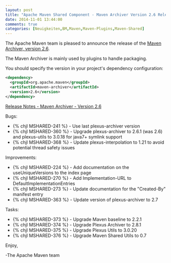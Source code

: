 ```yaml
---
layout: post
title: "Apache Maven Shared Component - Maven Archiver Version 2.6 Released"
date: 2014-11-01 13:44:00
comments: true
categories: [Neuigkeiten,BM,Maven,Maven-Plugins,Maven-Shared]
---
```

The Apache Maven team is pleased to announce the release of the 
[Maven Archiver, version 2.6](http://maven.apache.org/shared/maven-archiver/).

The Maven Archiver is mainly used by plugins to handle packaging. 

You should specify the version in your project's dependency configuration:

``` xml
<dependency>
  <groupId>org.apache.maven</groupId>
  <artifactId>maven-archiver</artifactId>
  <version>2.6</version>
</dependency>
```

[Release Notes - Maven Archiver - Version 2.6](http://jira.codehaus.org/secure/ReleaseNote.jspa?projectId=11761&version=18325)

Bugs:

 * {% chjl MSHARED-241 %} - Use last plexus-archiver version
 * {% chjl MSHARED-360 %} - Upgrade plexus-archiver to 2.6.1 (was 2.6) and plexus-utils to 3.0.18 for java7+ symlink support
 * {% chjl MSHARED-368 %} - Update plexus-interpolation to 1.21 to avoid potential thread safety issues

Improvements:

 * {% chjl MSHARED-224 %} - Add documentation on the useUniqueVersions to the index page
 * {% chjl MSHARED-270 %} - Add Implementation-URL to DefaultImplementationEntries
 * {% chjl MSHARED-273 %} - Update documentation for the "Created-By" manifest entry
 * {% chjl MSHARED-363 %} - Update version of plexus-archiver to 2.7

Tasks:

 * {% chjl MSHARED-373 %} - Upgrade Maven baseline to 2.2.1
 * {% chjl MSHARED-374 %} - Upgrade Plexus Archiver to 2.8.1
 * {% chjl MSHARED-375 %} - Upgrade Plexus Utils to 3.0.20
 * {% chjl MSHARED-376 %} - Upgrade Maven Shared Utils to 0.7

Enjoy,

-The Apache Maven team

